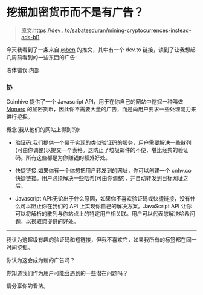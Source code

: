 # 挖掘加密货币而不是有广告？

> 原文:[https://dev . to/sabatesduran/mining-cryptocurrences-instead-ads-bl1](https://dev.to/sabatesduran/mining-cryptocurrencies-instead-of-ads-bl1)

今天我看到了一条来自 [@ben](https://dev.to/ben) 的推文，其中有一个 dev.to 链接，谈到了让我想起几周前看到的一些东西的广告:

液体错误:内部

### [](#coinhive)协

Coinhive 提供了一个 Javascript API，用于在你自己的网站中挖掘一种叫做 [Monero](https://getmonero.org/) 的加密货币，因此你不需要大量的广告，而是向用户要求一些处理能力来进行挖掘。

概念(我从他们的网站上得到的):

*   验证码:我们提供一个易于实现的类似验证码的服务，用户需要解决一些散列(可由你调整)以提交一个表格。这防止了垃圾邮件的不便，堪比经典的验证码。所有这些都是为你赚钱的额外好处。

*   快捷链接:如果你有一个你想把用户转发到的网址，你可以创建一个 cnhv.co 快捷链接。用户必须解决一些哈希(可由你调整)，并自动转发到目标网址之后。

*   Javascript API:无论出于什么原因，如果你不喜欢验证码或快捷链接，没有什么可以阻止你在我们的 API 上实现你自己的解决方案。JavaScript API 让你可以将解析的散列与你站点上的特定用户相关联。用户可以代表您解决哈希问题，以换取您提供的好处。

* * *

我认为这超级有趣的验证码和短链接，但我不喜欢它，如果我所有的标签都在同一时间挖掘。

你认为这会成为新的广告吗？

你知道我们作为用户可能会遇到的一些潜在问题吗？

请分享你的看法。